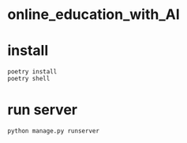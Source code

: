 # online_education_with_AI

# install
```
poetry install
poetry shell
```

# run server

```
python manage.py runserver
```
